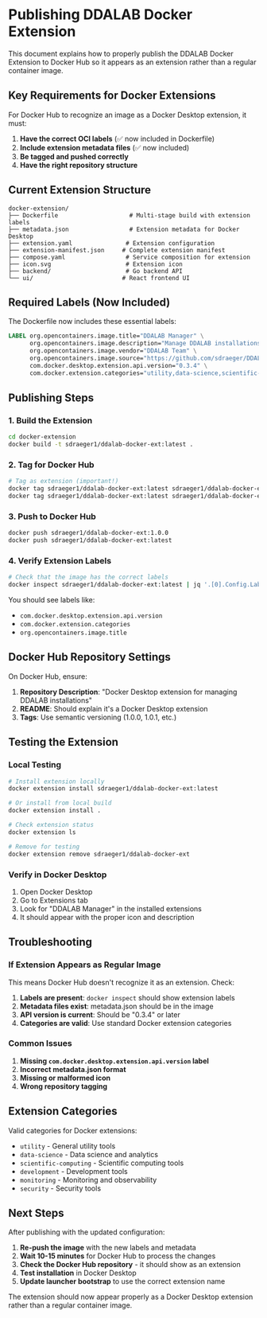 # Publishing DDALAB Docker Extension

This document explains how to properly publish the DDALAB Docker Extension to Docker Hub so it appears as an extension rather than a regular container image.

## Key Requirements for Docker Extensions

For Docker Hub to recognize an image as a Docker Desktop extension, it must:

1. **Have the correct OCI labels** (✅ now included in Dockerfile)
2. **Include extension metadata files** (✅ now included)
3. **Be tagged and pushed correctly** 
4. **Have the right repository structure**

## Current Extension Structure

```
docker-extension/
├── Dockerfile                    # Multi-stage build with extension labels
├── metadata.json                 # Extension metadata for Docker Desktop
├── extension.yaml               # Extension configuration
├── extension-manifest.json     # Complete extension manifest
├── compose.yaml                 # Service composition for extension
├── icon.svg                     # Extension icon
├── backend/                     # Go backend API
└── ui/                         # React frontend UI
```

## Required Labels (Now Included)

The Dockerfile now includes these essential labels:

```dockerfile
LABEL org.opencontainers.image.title="DDALAB Manager" \
      org.opencontainers.image.description="Manage DDALAB installations" \
      org.opencontainers.image.vendor="DDALAB Team" \
      org.opencontainers.image.source="https://github.com/sdraeger/DDALAB" \
      com.docker.desktop.extension.api.version="0.3.4" \
      com.docker.extension.categories="utility,data-science,scientific-computing"
```

## Publishing Steps

### 1. Build the Extension

```bash
cd docker-extension
docker build -t sdraeger1/ddalab-docker-ext:latest .
```

### 2. Tag for Docker Hub

```bash
# Tag as extension (important!)
docker tag sdraeger1/ddalab-docker-ext:latest sdraeger1/ddalab-docker-ext:1.0.0
docker tag sdraeger1/ddalab-docker-ext:latest sdraeger1/ddalab-docker-ext:latest
```

### 3. Push to Docker Hub

```bash
docker push sdraeger1/ddalab-docker-ext:1.0.0
docker push sdraeger1/ddalab-docker-ext:latest
```

### 4. Verify Extension Labels

```bash
# Check that the image has the correct labels
docker inspect sdraeger1/ddalab-docker-ext:latest | jq '.[0].Config.Labels'
```

You should see labels like:
- `com.docker.desktop.extension.api.version`
- `com.docker.extension.categories`
- `org.opencontainers.image.title`

## Docker Hub Repository Settings

On Docker Hub, ensure:

1. **Repository Description**: "Docker Desktop extension for managing DDALAB installations"
2. **README**: Should explain it's a Docker Desktop extension
3. **Tags**: Use semantic versioning (1.0.0, 1.0.1, etc.)

## Testing the Extension

### Local Testing

```bash
# Install extension locally
docker extension install sdraeger1/ddalab-docker-ext:latest

# Or install from local build
docker extension install .

# Check extension status
docker extension ls

# Remove for testing
docker extension remove sdraeger1/ddalab-docker-ext
```

### Verify in Docker Desktop

1. Open Docker Desktop
2. Go to Extensions tab
3. Look for "DDALAB Manager" in the installed extensions
4. It should appear with the proper icon and description

## Troubleshooting

### If Extension Appears as Regular Image

This means Docker Hub doesn't recognize it as an extension. Check:

1. **Labels are present**: `docker inspect` should show extension labels
2. **Metadata files exist**: metadata.json should be in the image
3. **API version is current**: Should be "0.3.4" or later
4. **Categories are valid**: Use standard Docker extension categories

### Common Issues

1. **Missing `com.docker.desktop.extension.api.version` label**
2. **Incorrect metadata.json format**
3. **Missing or malformed icon**
4. **Wrong repository tagging**

## Extension Categories

Valid categories for Docker extensions:
- `utility` - General utility tools
- `data-science` - Data science and analytics
- `scientific-computing` - Scientific computing tools
- `development` - Development tools
- `monitoring` - Monitoring and observability
- `security` - Security tools

## Next Steps

After publishing with the updated configuration:

1. **Re-push the image** with the new labels and metadata
2. **Wait 10-15 minutes** for Docker Hub to process the changes
3. **Check the Docker Hub repository** - it should show as an extension
4. **Test installation** in Docker Desktop
5. **Update launcher bootstrap** to use the correct extension name

The extension should now appear properly as a Docker Desktop extension rather than a regular container image.